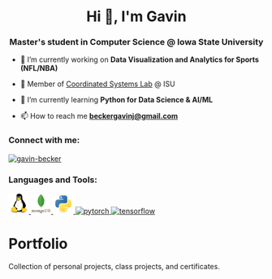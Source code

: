 <h1 align="center">Hi 👋, I'm Gavin</h1>
<h3 align="center">Master's student in Computer Science @ Iowa State University</h3>

- 🔭 I’m currently working on **Data Visualization and Analytics for Sports (NFL/NBA)**

- 👯 Member of [Coordinated Systems Lab](http://coordinatedsystemslab.com/) @ ISU

- 🌱 I’m currently learning **Python for Data Science & AI/ML**

- 📫 How to reach me **beckergavinj@gmail.com**

<h3 align="left">Connect with me:</h3>
<p align="left">
<a href="https://linkedin.com/in/gavin-becker" target="blank"><img align="center" src="https://raw.githubusercontent.com/rahuldkjain/github-profile-readme-generator/master/src/images/icons/Social/linked-in-alt.svg" alt="gavin-becker" height="30" width="40" /></a>
</p>

<h3 align="left">Languages and Tools:</h3>
<p align="left"> <a href="https://www.linux.org/" target="_blank" rel="noreferrer"> <img src="https://raw.githubusercontent.com/devicons/devicon/master/icons/linux/linux-original.svg" alt="linux" width="40" height="40"/> </a> <a href="https://www.mongodb.com/" target="_blank" rel="noreferrer"> <img src="https://raw.githubusercontent.com/devicons/devicon/master/icons/mongodb/mongodb-original-wordmark.svg" alt="mongodb" width="40" height="40"/> </a> <a href="https://www.python.org" target="_blank" rel="noreferrer"> <img src="https://raw.githubusercontent.com/devicons/devicon/master/icons/python/python-original.svg" alt="python" width="40" height="40"/> </a> <a href="https://pytorch.org/" target="_blank" rel="noreferrer"> <img src="https://www.vectorlogo.zone/logos/pytorch/pytorch-icon.svg" alt="pytorch" width="40" height="40"/> </a> <a href="https://www.tensorflow.org" target="_blank" rel="noreferrer"> <img src="https://www.vectorlogo.zone/logos/tensorflow/tensorflow-icon.svg" alt="tensorflow" width="40" height="40"/> </a> </p>


# Portfolio

Collection of personal projects, class projects, and certificates.
